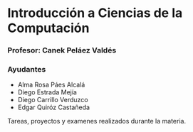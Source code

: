 # Introducción a Ciencias de la Computación

### Profesor: Canek Peláez Valdés

### Ayudantes

- Alma Rosa Páes Alcalá
- Diego Estrada Mejía
- Diego Carrillo Verduzco
- Edgar Quiróz Castañeda

Tareas, proyectos y examenes realizados durante la materia.
